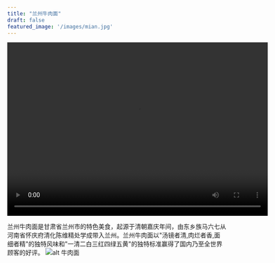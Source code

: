 ```yaml
---
title: "兰州牛肉面"
draft: false
featured_image: '/images/mian.jpg'
---
```

<video
src="https://video19.ifeng.com/video09/2023/10/07/p7116008187718799706-102-065140.mp4?reqtype=tsl" controls=""
height=400 
width=600> 
</video>


兰州牛肉面是甘肃省兰州市的特色美食，起源于清朝嘉庆年间，由东乡族马六七从河南省怀庆府清化陈维精处学成带入兰州。兰州牛肉面以"汤镜者清,肉烂者香,面细者精"的独特风味和"一清二白三红四绿五黄"的独特标准赢得了国内乃至全世界顾客的好评。
![alt 牛肉面](https://pic2.zhimg.com/80/v2-f94d3455604d0c8a23dbd3a0779b1f89_720w.webp)

